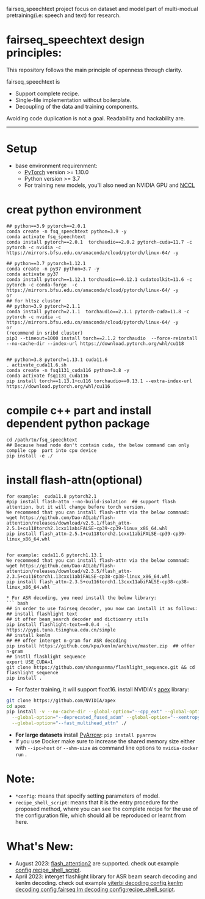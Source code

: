 

fairseq_speechtext project focus on dataset and model part of multi-modual pretraining(i.e: speech and text) for research.
# fairseq_speechtext design principles:

This repository follows the main principle of openness through clarity.

fairseq_speechtext is 

* Support complete recipe.
* Single-file implementation without boilerplate.
* Decoupling of the data and training components.

Avoiding code duplication is not a goal. Readability and hackability are.

--------------------------------------------------------------------------------
# Setup
* base environment requirenment:
  * [PyTorch](http://pytorch.org/) version >= 1.10.0
  * Python version >= 3.7
  * For training new models, you'll also need an NVIDIA GPU and [NCCL](https://github.com/NVIDIA/nccl)
  

# creat python environment
  ```
## python==3.9 pytorch==2.0.1
conda create -n fsq_speechtext python=3.9 -y
 conda activate fsq_speechtext
conda install pytorch==2.0.1  torchaudio==2.0.2 pytorch-cuda=11.7 -c pytorch -c nvidia -c https://mirrors.bfsu.edu.cn/anaconda/cloud/pytorch/linux-64/ -y

## python==3.7 pytorch=1.12.1
conda create -n py37 python=3.7 -y
conda activate py37
conda install pytorch==1.12.1 torchaudio==0.12.1 cudatoolkit=11.6 -c pytorch -c conda-forge  -c https://mirrors.bfsu.edu.cn/anaconda/cloud/pytorch/linux-64/ -y
or
## for hltsz cluster
## python=3.9 pytorch=2.1.1
conda install pytorch=2.1.1  torchaudio==2.1.1 pytorch-cuda=11.8 -c pytorch -c nvidia -c https://mirrors.bfsu.edu.cn/anaconda/cloud/pytorch/linux-64/ -y
or
(recommend in sribd cluster)
pip3 --timeout=1000 install torch==2.1.2 torchaudio  --force-reinstall  --no-cache-dir --index-url https://download.pytorch.org/whl/cu118


## python=3.8 pytorch=1.13.1 cuda11.6
. activate_cuda11.6.sh
conda create -n fsq1131_cuda116 python=3.8 -y
conda activate fsq1131_cuda116
pip install torch==1.13.1+cu116 torchaudio==0.13.1 --extra-index-url https://download.pytorch.org/whl/cu116

  ```

# compile c++ part and install dependent python package
```
cd /path/to/fsq_speechtext
## Because head node don't contain cuda, the below command can only compile cpp  part into cpu device
pip install -e ./
```

# install flash-attn(optional)
 
```
for example:  cuda11.8 pytorch2.1
#pip install flash-attn --no-build-isolation  ## support flash attention, but it will change before torch version.
We recommend that you can install flash-attn via the below commnad:
wget https://github.com/Dao-AILab/flash-attention/releases/download/v2.5.1/flash_attn-2.5.1+cu118torch2.1cxx11abiFALSE-cp39-cp39-linux_x86_64.whl
pip install flash_attn-2.5.1+cu118torch2.1cxx11abiFALSE-cp39-cp39-linux_x86_64.whl


for example: cuda11.6 pytorch1.13.1
We recommend that you can install flash-attn via the below commnad:
wget https://github.com/Dao-AILab/flash-attention/releases/download/v2.3.5/flash_attn-2.3.5+cu116torch1.13cxx11abiFALSE-cp38-cp38-linux_x86_64.whl
pip install flash_attn-2.3.5+cu116torch1.13cxx11abiFALSE-cp38-cp38-linux_x86_64.whl
 ```
 ```
* For ASR decoding, you need install the below library:
``` bash
## in order to use fairseq decoder, you now can install it as follows:
## install flashlight text
## it offer beam_search decoder and dictioanry utils
pip install flashlight-text==0.0.4  -i https://pypi.tuna.tsinghua.edu.cn/simple
## install kenlm
## ## offer interget n-gram for ASR decoding
pip install https://github.com/kpu/kenlm/archive/master.zip  ## offer n-gram 
## instll flashlight sequence
export USE_CUDA=1
git clone https://github.com/shanguanma/flashlight_sequence.git && cd flashlight_sequence 
pip install .
```

* For faster training, it will support float16.
 install NVIDIA's [apex](https://github.com/NVIDIA/apex) library:
``` bash
git clone https://github.com/NVIDIA/apex
cd apex
pip install -v --no-cache-dir --global-option="--cpp_ext" --global-option="--cuda_ext" \
  --global-option="--deprecated_fused_adam" --global-option="--xentropy" \
  --global-option="--fast_multihead_attn" ./
```

* **For large datasets** install [PyArrow](https://arrow.apache.org/docs/python/install.html#using-pip): `pip install pyarrow`
* If you use Docker make sure to increase the shared memory size either with `--ipc=host` or `--shm-size`
 as command line options to `nvidia-docker run` .


# Note:
* `*config`: means that specify setting parameters of model.
* `recipe_shell_script`: means that it is the entry procedure for the proposed method, where you can see the complete recipe for the use of the configuration file, which should all be reproduced or learnt from here. 

# What's New:

* August 2023: [flash_attention2](https://github.com/shanguanma/fairseq_speechtext/blob/main/fairseq/modules/multihead_attention3.py) are supported. check out example [config](https://github.com/shanguanma/fairseq_speechtext/blob/main/examples/voicelm/voicelm2/config/pretrain/voicelm2_base_librispeech_flash_attention.yaml),[recipe_shell_script](https://github.com/shanguanma/fairseq_speechtext/blob/main/examples/voicelm/voicelm2/bash_voicelm2.sh).
* April 2023: interget flashlight library for ASR beam search decoding and kenlm decoding. check out example [viterbi decoding config](https://github.com/shanguanma/fairseq_speechtext/blob/main/examples/speech_recognition/new/conf/infer_viterbi_librispeech.yaml),[kenlm decoding config](https://github.com/shanguanma/fairseq_speechtext/blob/main/examples/speech_recognition/new/conf/infer_kenlm_lirispeech.yaml),[fairseq lm decoding config](https://github.com/shanguanma/fairseq_speechtext/blob/main/examples/speech_recognition/new/conf/infer_fsqlm_librispeech.yaml);[recipe_shell_script](https://github.com/shanguanma/fairseq_speechtext/blob/main/examples/voicelm/base_voicelm.sh).
